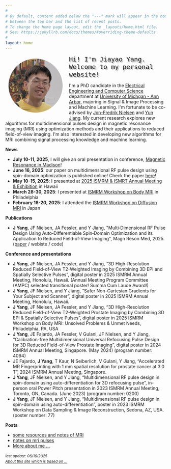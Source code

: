 ```yaml
---
#
# By default, content added below the "---" mark will appear in the home page
# between the top bar and the list of recent posts.
# To change the home page layout, edit the _layouts/home.html file.
# See: https://jekyllrb.com/docs/themes/#overriding-theme-defaults
#
layout: home
---
```


<aside style="float:left;padding:10px;width:180px;background:;"><img src='filesJiayao/jiayao-2024.jpg' alt='my photo' width=170 style="border-radius:50%;"></aside>

<font style="font-size:15pt;font-family:monospace;text-shadow: 3px 3px 2px rgba(0, 0, 0, .3);">Hi! I'm Jiayao Yang. <br>Welcome to my personal website!</font>

I'm a PhD candidate in the [Electrical Engineering and Computer Science](https://eecs.engin.umich.edu/) department at [University of Michgan - Ann Arbor](https://umich.edu/), majoring in Signal & Image Processing and Machine Learning. I'm fortunate to be co-advised by [Jon-Fredrik Nielsen](https://websites.umich.edu/~jfnielse/) and [Yun Jiang](https://medicine.umich.edu/dept/radiology/yun-jiang-phd). My current research explores new algorithms for multidimensional pulses design in magnetic resonance imaging (MRI) using optimization methods and their applications to reduced field-of-view imaging. I'm also interested in developing new algorithms for MRI combining signal processing knowledge and machine learning. 

**News**
- **July 10-11, 2025**, I will give an oral presentation in conference, [Magnetic Resonance in Madison](https://magresmadison.radiology.wisc.edu/abstract-submission/)! 
- **June 16, 2025**: our paper on multidimensional RF pulse design using spin-domain optimization is published online! Check the paper [here](https://doi.org/10.1002/mrm.30607)!
- **May 10-15, 2025**: I presented at [2025 ISMRM & ISMRT Annual Meeting & Exhibition](https://www.ismrm.org/25m/) in Hawaii 
- **March 28-30, 2025**: I presented at [ISMRM Workshop on Body MRI](https://www.ismrm.org/workshops/2025/Body/) in Philadelphia
- **February 16-20, 2025**: I attended the [ISMRM Workshop on Diffusion MRI](https://www.ismrm.org/workshops/2025/Diffusion40/) in Japan
<!-- - **January, 2025**: one abstract accepted by ISMRM Workshop on Body MRI and two abstracts accepted by 2025 ISMRM Annual Meeting -->
<!-- - **May 04-09, 2024**: I presented at [2024 ISMRM & ISMRT Annual Meeting & Exhibition](https://www.ismrm.org/24m/) in Singapore -->
<!-- - **April, 2024**: I achieved my PhD candidacy -->
<!-- - **March 28-29, 2024**: we organized 2024 [Michigan Student Symposium for Interdisciplinary Statistical Sciences (MSSISS)](https://sites.lsa.umich.edu/mssiss/) -->
<!-- - **September, 2023**: I started my PhD program in ECE at [University of Michigan](https://umich.edu/) -->
<!-- - **June 03-08, 2023**: I presented at [2023 ISMRM & ISMRT Annual Meeting & Exhibition](https://www.ismrm.org/23m/) in Toronto -->
<!-- - **January 08-11, 2023**: I presented at ISMRM workshop on [Data Sampling & Image Reconstruction](https://www.ismrm.org/workshops/2023/Data/) in Sedona -->

**Publications**
- **J Yang**, JF Nielsen, JA Fessler, and Y Jiang, "Multi‐Dimensional RF Pulse Design Using Auto‐Differentiable Spin‐Domain Optimization and its Application to Reduced Field‐of‐View Imaging", Magn Reson Med, 2025. ([paper](https://doi.org/10.1002/mrm.30607) / webiste / code)

**Conference and presentations**
- **J Yang**, JF Nielsen, JA Fessler, and Y Jiang, “3D High-Resolution Reduced Field-of-View T2-Weighted Imaging by Combining 3D EPI and Spatially Selective Pulses”, digital poster in 2025 ISMRM Annual Meeting, Honolulu, Hawaii. (Annual Meeting Program Committee (AMPC) selected transitional poster! Summa Cum Laude Award!)
- **J Yang**, JF Nielsen, and Y Jiang, “Safer Non-Cartesian Gradients for Your Subject and Scanner”, digital poster in 2025 ISMRM Annual Meeting, Honolulu, Hawaii.
- **J Yang**, JF Nielsen, JA Fessler, and Y Jiang, “3D High-Resolution Reduced Field-of-View T2-Weighted Prostate Imaging by Combining 3D EPI & Spatially Selective Pulses”, digital poster in 2025 ISMRM Workshop on Body MRI: Unsolved Problems & Unmet Needs, Philadelphia, PA, USA
- **J Yang**, JE Fajardo, JA Fessler, V Gulani, JF Nielsen, and Y Jiang, “Calibration-free Multidimensional Universal Refocusing Pulse Design for 3D Reduced Field-of-View Prostate Imaging”, digital poster in 2024 ISMRM Annual Meeting, Singapore. (May 2024) (program number: 4094)
- JE Fajardo, **J Yang**, T Kaur, N Seiberlich, V Gulani, Y Jiang, “Accelerated MR Fingerprinting with 1 mm spatial resolution for prostate cancer at 3.0 T”, 2024 ISMRM Annual Meeting, Singapore.
- **J Yang**, JF Nielsen, and Y Jiang, “Multidimensional RF pulse design in spin-domain using auto-differentiation for 3D refocusing pulse”, in-person oral Power Pitch presentation in 2023 ISMRM Annual Meeting, Toronto, ON, Canada. (June 2023) (program number: 0200)
- **J Yang**, JF Nielsen, and Y Jiang, “Multidimensional RF pulse design in spin-domain using auto-differentiation”, poster in 2023 ISMRM Workshop on Data Sampling & Image Reconstruction, Sedona, AZ, USA. (poster number: 77)

**Posts**
- [some resources and notes of MRI](filesJiayao/mri-notes.md)
- [notes on mri pulses](filesJiayao/noteMRIpulses/note-mri-pulses.md)
- [More about me ...](filesJiayao/aboutme.md)

*<small>last update: 06/16/2025</small>*<br>
[*<small>About this site which is based on ...</small>*](about.md)
